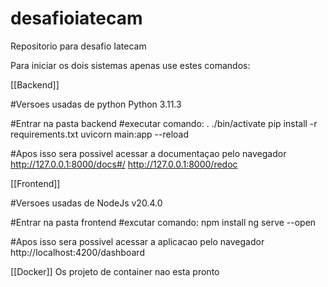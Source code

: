 # desafioiatecam
Repositorio para desafio Iatecam

Para iniciar os dois sistemas apenas use estes comandos:

[[Backend]]

#Versoes usadas de python
Python 3.11.3

#Entrar na pasta backend
#executar comando:
    . ./bin/activate
    pip install -r requirements.txt
    uvicorn main:app --reload

#Apos isso sera possivel acessar a documentaçao pelo navegador
    http://127.0.0.1:8000/docs#/
    http://127.0.0.1:8000/redoc

[[Frontend]]

#Versoes usadas de NodeJs
v20.4.0

#Entrar na pasta frontend
#excutar comando:
    npm install
    ng serve --open

#Apos isso sera possivel acessar a aplicacao pelo navegador
    http://localhost:4200/dashboard

[[Docker]]
Os projeto de container nao esta pronto
